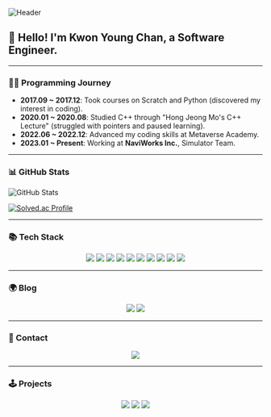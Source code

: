 ![Header](https://capsule-render.vercel.app/api?type=waving&color=auto&height=250&text=Kwon%20Young%20Chan&fontSize=90)

## 👋 Hello! I'm Kwon Young Chan, a Software Engineer.

---

### 🏃‍♂️ Programming Journey

- **2017.09 ~ 2017.12**: Took courses on Scratch and Python (discovered my interest in coding).  
- **2020.01 ~ 2020.08**: Studied C++ through "Hong Jeong Mo's C++ Lecture" (struggled with pointers and paused learning).  
- **2022.06 ~ 2022.12**: Advanced my coding skills at Metaverse Academy.  
- **2023.01 ~ Present**: Working at **NaviWorks Inc.**, Simulator Team.  

---

### 📊 GitHub Stats

![GitHub Stats](https://github-readme-stats.vercel.app/api?username=kwonyoungchan&show_icons=true&theme=radical)

[![Solved.ac Profile](http://mazassumnida.wtf/api/generate_badge?boj=kyckyc0530)](https://solved.ac/kyckyc0530)

---

### 📚 Tech Stack

<div align="center">  
  <img src="https://img.shields.io/badge/C++-%2300599C.svg?style=for-the-badge&logo=c%2B%2B&logoColor=white"> 
  <img src="https://img.shields.io/badge/c%23-%23239120.svg?style=for-the-badge&logo=csharp&logoColor=white">
  <img src="https://img.shields.io/badge/.NET-512BD4?style=for-the-badge&logo=.NET&logoColor=white">  
  <img src="https://img.shields.io/badge/Unity-181717?style=for-the-badge&logo=Unity&logoColor=white"> 
  <img src="https://img.shields.io/badge/UnrealEngine-%23313131.svg?style=for-the-badge&logo=unrealengine&logoColor=white">
  <img src="https://img.shields.io/badge/Wireshark-1679A7?style=for-the-badge&logo=Wireshark&logoColor=white">
  <img src="https://img.shields.io/badge/GitHub-181717?style=for-the-badge&logo=GitHub&logoColor=white">
  <img src="https://img.shields.io/badge/Git-F05032?style=for-the-badge&logo=Git&logoColor=white">
  <img src="https://img.shields.io/badge/CMake-%23008FBA.svg?style=for-the-badge&logo=cmake&logoColor=white">
  <img src="https://img.shields.io/badge/-Arduino-00979D?style=for-the-badge&logo=Arduino&logoColor=white">
  
</div>

---

### 🌍 Blog

<div align="center">  
  <a href="https://velog.io/@kyckyc0530"><img src="https://img.shields.io/badge/Velog-20C997?style=for-the-badge&logo=Velog&logoColor=white&link=https://velog.io/@kyckyc0530"/></a>  
  <a href="https://kwonvector.tistory.com"><img src="https://img.shields.io/badge/TiStory-F05032?style=for-the-badge&logo=Tistory&logoColor=white&link=https://kwonvector.tistory.com"/></a>  
</div>

---

### 📧 Contact

<div align="center">  
  <a href="mailto:kyckyc0530@gmail.com"><img src="https://img.shields.io/badge/Gmail-EA4335?style=for-the-badge&logo=Gmail&logoColor=white"/></a>  
</div>

---

### 🕹️ Projects

<div align="center">  
  <a href="https://github.com/kwonyoungchan/MidnightCamp"><img src="https://img.shields.io/badge/GitHub-MidnightCamp-blueviolet?style=for-the-badge&logo=GitHub&logoColor=white&link=https://github.com/kwonyoungchan/MidnightCamp"></a>
  <a href="https://github.com/kwonyoungchan/Korail_Project"><img src="https://img.shields.io/badge/GitHub-Korail_Project-blueviolet?style=for-the-badge&logo=GitHub&logoColor=white&link=https://github.com/kwonyoungchan/Korail_Project"></a>
  <a href="https://github.com/MTVS-Nebula/nebula-chan-mass"><img src="https://img.shields.io/badge/GitHub-MTVS_Nebula-blueviolet?style=for-the-badge&logo=GitHub&logoColor=white&link=https://github.com/MTVS-Nebula/nebula-chan-mass"></a>
</div>
